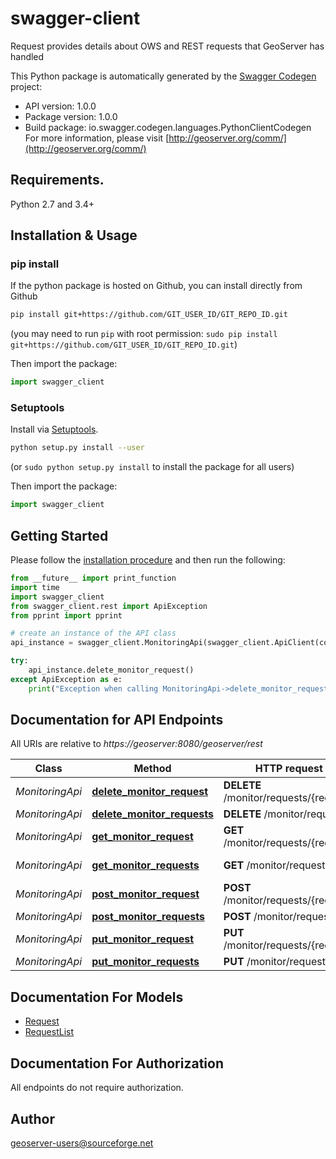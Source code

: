 # swagger-client
Request provides details about OWS and REST requests that GeoServer has handled

This Python package is automatically generated by the [Swagger Codegen](https://github.com/swagger-api/swagger-codegen) project:

- API version: 1.0.0
- Package version: 1.0.0
- Build package: io.swagger.codegen.languages.PythonClientCodegen
For more information, please visit [http://geoserver.org/comm/](http://geoserver.org/comm/)

## Requirements.

Python 2.7 and 3.4+

## Installation & Usage
### pip install

If the python package is hosted on Github, you can install directly from Github

```sh
pip install git+https://github.com/GIT_USER_ID/GIT_REPO_ID.git
```
(you may need to run `pip` with root permission: `sudo pip install git+https://github.com/GIT_USER_ID/GIT_REPO_ID.git`)

Then import the package:
```python
import swagger_client 
```

### Setuptools

Install via [Setuptools](http://pypi.python.org/pypi/setuptools).

```sh
python setup.py install --user
```
(or `sudo python setup.py install` to install the package for all users)

Then import the package:
```python
import swagger_client
```

## Getting Started

Please follow the [installation procedure](#installation--usage) and then run the following:

```python
from __future__ import print_function
import time
import swagger_client
from swagger_client.rest import ApiException
from pprint import pprint

# create an instance of the API class
api_instance = swagger_client.MonitoringApi(swagger_client.ApiClient(configuration))

try:
    api_instance.delete_monitor_request()
except ApiException as e:
    print("Exception when calling MonitoringApi->delete_monitor_request: %s\n" % e)

```

## Documentation for API Endpoints

All URIs are relative to *https://geoserver:8080/geoserver/rest*

Class | Method | HTTP request | Description
------------ | ------------- | ------------- | -------------
*MonitoringApi* | [**delete_monitor_request**](docs/MonitoringApi.md#delete_monitor_request) | **DELETE** /monitor/requests/{request} | 
*MonitoringApi* | [**delete_monitor_requests**](docs/MonitoringApi.md#delete_monitor_requests) | **DELETE** /monitor/requests | 
*MonitoringApi* | [**get_monitor_request**](docs/MonitoringApi.md#get_monitor_request) | **GET** /monitor/requests/{request} | Get a list of requests
*MonitoringApi* | [**get_monitor_requests**](docs/MonitoringApi.md#get_monitor_requests) | **GET** /monitor/requests | Get a list of requests
*MonitoringApi* | [**post_monitor_request**](docs/MonitoringApi.md#post_monitor_request) | **POST** /monitor/requests/{request} | 
*MonitoringApi* | [**post_monitor_requests**](docs/MonitoringApi.md#post_monitor_requests) | **POST** /monitor/requests | 
*MonitoringApi* | [**put_monitor_request**](docs/MonitoringApi.md#put_monitor_request) | **PUT** /monitor/requests/{request} | 
*MonitoringApi* | [**put_monitor_requests**](docs/MonitoringApi.md#put_monitor_requests) | **PUT** /monitor/requests | 


## Documentation For Models

 - [Request](docs/Request.md)
 - [RequestList](docs/RequestList.md)


## Documentation For Authorization

 All endpoints do not require authorization.


## Author

geoserver-users@sourceforge.net

